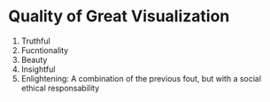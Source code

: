 # Quality of Great Visualization
  1. Truthful
  2. Fucntionality
  3. Beauty
  4. Insightful
  5. Enlightening: A combination of the previous fout, but with a social ethical responsability 
